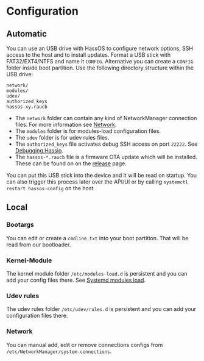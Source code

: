 # Configuration

## Automatic

You can use an USB drive with HassOS to configure network options, SSH access to the host and to install updates.
Format a USB stick with FAT32/EXT4/NTFS and name it `CONFIG`. Alternative you can create a `CONFIG` folder inside boot partition. Use the following directory structure within the USB drive:

```
network/
modules/
udev/
authorized_keys
hassos-xy.raucb
```

- The `network` folder can contain any kind of NetworkManager connection files. For more information see [Network][network.md]. 
- The `modules` folder is for modules-load configuration files.
- The `udev` folder is for udev rules files.
- The `authorized_keys` file activates debug SSH access on port `22222`. See [Debugging Hassio][debug-hassio].
- The `hassos-*.raucb` file is a firmware OTA update which will be installed. These can be found on on the [release][hassos-release] page. 

You can put this USB stick into the device and it will be read on startup. You can also trigger this process later over the
API/UI or by calling `systemctl restart hassos-config` on the host.

## Local

### Bootargs

You can edit or create a `cmdline.txt` into your boot partition. That will be read from our bootloader.

### Kernel-Module

The kernel module folder `/etc/modules-load.d` is persistent and you can add your config files there. See [Systemd modules load][systemd-modules].

### Udev rules

The udev rules folder `/etc/udev/rules.d` is persistent and you can add your configuration files there.

### Network

You can manual add, edit or remove connections configs from `/etc/NetworkManager/system-connections`.

[systemd-modules]: https://www.freedesktop.org/software/systemd/man/modules-load.d.html
[network.md]: network.md
[hassos-release]: https://github.com/home-assistant/hassos/releases/
[debug-hassio]: https://developers.home-assistant.io/docs/en/hassio_debugging.html
